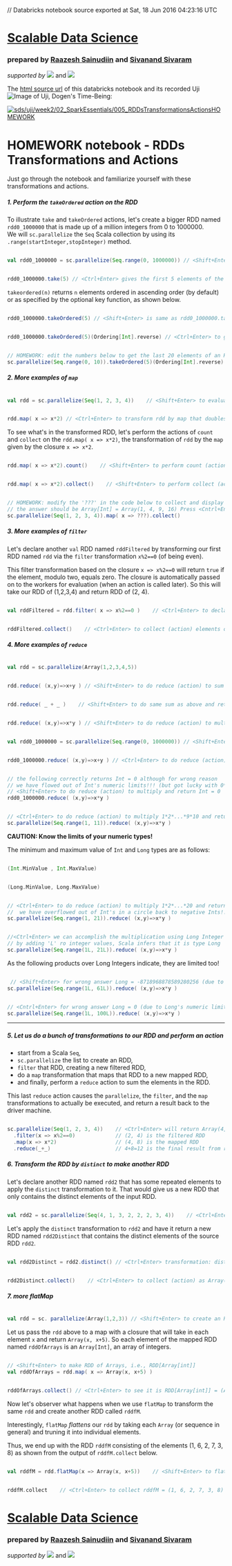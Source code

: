 // Databricks notebook source exported at Sat, 18 Jun 2016 04:23:16 UTC


# [Scalable Data Science](http://www.math.canterbury.ac.nz/~r.sainudiin/courses/ScalableDataScience/)


### prepared by [Raazesh Sainudiin](https://nz.linkedin.com/in/raazesh-sainudiin-45955845) and [Sivanand Sivaram](https://www.linkedin.com/in/sivanand)

*supported by* [![](https://raw.githubusercontent.com/raazesh-sainudiin/scalable-data-science/master/images/databricks_logoTM_200px.png)](https://databricks.com/)
and 
[![](https://raw.githubusercontent.com/raazesh-sainudiin/scalable-data-science/master/images/AWS_logoTM_200px.png)](https://www.awseducate.com/microsite/CommunitiesEngageHome)





The [html source url](https://raw.githubusercontent.com/raazesh-sainudiin/scalable-data-science/master/db/week2/02_SparkEssentials/005_RDDsTransformationsActionsHOMEWORK.html) of this databricks notebook and its recorded Uji ![Image of Uji, Dogen's Time-Being](https://raw.githubusercontent.com/raazesh-sainudiin/scalable-data-science/master/images/UjiTimeBeingDogen.png "uji"):

[![sds/uji/week2/02_SparkEssentials/005_RDDsTransformationsActionsHOMEWORK](http://img.youtube.com/vi/zgkvusQdNLY/0.jpg)](https://www.youtube.com/v/zgkvusQdNLY?rel=0&autoplay=1&modestbranding=1&start=4519&end=4612)





# HOMEWORK notebook - RDDs Transformations and Actions
Just go through the notebook and familiarize yourself with these transformations and actions.





##### 1. Perform the ``takeOrdered`` action on the RDD

To illustrate ``take`` and ``takeOrdered`` actions, let's create a bigger RDD named ``rdd0_1000000`` that is made up of a million integers from 0 to 1000000.  
We will ``sc.parallelize`` the ``Seq`` Scala collection by using its ``.range(startInteger,stopInteger)`` method.


```scala

val rdd0_1000000 = sc.parallelize(Seq.range(0, 1000000)) // <Shift+Enter> to create an RDD of million integers: 0,1,2,...,10^6

```
```scala

rdd0_1000000.take(5) // <Ctrl+Enter> gives the first 5 elements of the RDD, (0, 1, 2, 3, 4)

```



``takeordered(n)`` returns ``n`` elements ordered in ascending order (by default) or as specified by the optional key function, as shown below.


```scala

rdd0_1000000.takeOrdered(5) // <Shift+Enter> is same as rdd0_1000000.take(5) 

```
```scala

rdd0_1000000.takeOrdered(5)(Ordering[Int].reverse) // <Ctrl+Enter> to get the last 5 elements of the RDD 999999, 999998, ..., 999995

```
```scala

// HOMEWORK: edit the numbers below to get the last 20 elements of an RDD made of a sequence of integers from 669966 to 969696
sc.parallelize(Seq.range(0, 10)).takeOrdered(5)(Ordering[Int].reverse) // <Ctrl+Enter> evaluate this cell after editing it for the right answer

```



##### 2. More examples of `map`


```scala

val rdd = sc.parallelize(Seq(1, 2, 3, 4))    // <Shift+Enter> to evaluate this cell (using default number of partitions)

```
```scala

rdd.map( x => x*2) // <Ctrl+Enter> to transform rdd by map that doubles each element

```



To see what's in the transformed RDD, let's perform the actions of ``count`` and ``collect`` on the ``rdd.map( x => x*2)``, the transformation of ``rdd`` by the ``map`` given by the closure ``x => x*2``.


```scala

rdd.map( x => x*2).count()    // <Shift+Enter> to perform count (action) the element of the RDD = 4

```
```scala

rdd.map( x => x*2).collect()    // <Shift+Enter> to perform collect (action) to show 2, 4, 6, 8

```
```scala

// HOMEWORK: modify the '???' in the code below to collect and display the square (x*x) of each element of the RDD
// the answer should be Array[Int] = Array(1, 4, 9, 16) Press <Cntrl+Enter> to evaluate the cell after modifying '???'
sc.parallelize(Seq(1, 2, 3, 4)).map( x => ???).collect()

```




##### 3. More examples of `filter`
Let's declare another ``val`` RDD named ``rddFiltered`` by transforming our first RDD named ``rdd`` via the ``filter`` transformation ``x%2==0`` (of being even). 

This filter transformation based on the closure ``x => x%2==0`` will return ``true`` if the element, modulo two, equals zero. The closure is automatically passed on to the workers for evaluation (when an action is called later). 
So this will take our RDD of (1,2,3,4) and return RDD of (2, 4).


```scala

val rddFiltered = rdd.filter( x => x%2==0 )    // <Ctrl+Enter> to declare rddFiltered from transforming rdd

```
```scala

rddFiltered.collect()    // <Ctrl+Enter> to collect (action) elements of rddFiltered; should be (2, 4)

```



##### 4. More examples of `reduce`


```scala

val rdd = sc.parallelize(Array(1,2,3,4,5))

```
```scala

rdd.reduce( (x,y)=>x+y ) // <Shift+Enter> to do reduce (action) to sum and return Int = 15

```
```scala

rdd.reduce( _ + _ )    // <Shift+Enter> to do same sum as above and return Int = 15 (undescore syntax)

```
```scala

rdd.reduce( (x,y)=>x*y ) // <Shift+Enter> to do reduce (action) to multiply and return Int = 120

```
```scala

val rdd0_1000000 = sc.parallelize(Seq.range(0, 1000000)) // <Shift+Enter> to create an RDD of million integers: 0,1,2,...,10^6

```
```scala

rdd0_1000000.reduce( (x,y)=>x+y ) // <Ctrl+Enter> to do reduce (action) to sum and return Int 1783293664

```
```scala

// the following correctly returns Int = 0 although for wrong reason 
// we have flowed out of Int's numeric limits!!! (but got lucky with 0*x=0 for any Int x)
// <Shift+Enter> to do reduce (action) to multiply and return Int = 0
rdd0_1000000.reduce( (x,y)=>x*y ) 

```
```scala

// <Ctrl+Enter> to do reduce (action) to multiply 1*2*...*9*10 and return correct answer Int = 3628800
sc.parallelize(Seq.range(1, 11)).reduce( (x,y)=>x*y ) 

```



**CAUTION: Know the limits of your numeric types!**





The minimum and maximum value of `Int` and `Long` types are as follows:


```scala

(Int.MinValue , Int.MaxValue)

```
```scala

(Long.MinValue, Long.MaxValue)

```
```scala

// <Ctrl+Enter> to do reduce (action) to multiply 1*2*...*20 and return wrong answer as Int = -2102132736
//  we have overflowed out of Int's in a circle back to negative Ints!!! (rigorous distributed numerics, anyone?)
sc.parallelize(Seq.range(1, 21)).reduce( (x,y)=>x*y ) 

```
```scala

//<Ctrl+Enter> we can accomplish the multiplication using Long Integer types 
// by adding 'L' ro integer values, Scala infers that it is type Long
sc.parallelize(Seq.range(1L, 21L)).reduce( (x,y)=>x*y ) 

```



As the following products over Long Integers indicate, they are limited too!


```scala

 // <Shift+Enter> for wrong answer Long = -8718968878589280256 (due to Long's numeric limits)
sc.parallelize(Seq.range(1L, 61L)).reduce( (x,y)=>x*y )

```
```scala

// <Cntrl+Enter> for wrong answer Long = 0 (due to Long's numeric limits)
sc.parallelize(Seq.range(1L, 100L)).reduce( (x,y)=>x*y ) 

```



***

##### 5. Let us do a bunch of transformations to our RDD and perform an action

* start from a Scala ``Seq``,
* ``sc.parallelize`` the list to create an RDD,
* ``filter`` that RDD, creating a new filtered RDD,
* do a ``map`` transformation that maps that RDD to a new mapped RDD,
* and finally, perform a ``reduce`` action to sum the elements in the RDD.

This last ``reduce`` action causes the ``parallelize``, the ``filter``, and the ``map`` transformations to actually be executed, and return a result back to the driver machine.


```scala

sc.parallelize(Seq(1, 2, 3, 4))    // <Ctrl+Enter> will return Array(4, 8)
  .filter(x => x%2==0)             // (2, 4) is the filtered RDD
  .map(x => x*2)                   // (4, 8) is the mapped RDD
  .reduce(_+_)                     // 4+8=12 is the final result from reduce

```



##### 6. Transform the RDD by ``distinct`` to make another RDD

Let's declare another RDD named ``rdd2`` that has some repeated elements to apply the ``distinct`` transformation to it. 
That would give us a new RDD that only contains the distinct elements of the input RDD.


```scala

val rdd2 = sc.parallelize(Seq(4, 1, 3, 2, 2, 2, 3, 4))    // <Ctrl+Enter> to declare rdd2

```



Let's apply the ``distinct`` transformation to ``rdd2`` and have it return a new RDD named ``rdd2Distinct`` that contains the distinct elements of the source RDD ``rdd2``.


```scala

val rdd2Distinct = rdd2.distinct() // <Ctrl+Enter> transformation: distinct gives distinct elements of rdd2

```
```scala

rdd2Distinct.collect()    // <Ctrl+Enter> to collect (action) as Array(4, 2, 1, 3)

```



##### 7. more flatMap


```scala

val rdd = sc. parallelize(Array(1,2,3)) // <Shift+Enter> to create an RDD of three Int elements 1,2,3

```



Let us pass the ``rdd`` above to a map with a closure that will take in each element ``x`` and return ``Array(x, x+5)``.
So each element of the mapped RDD named ``rddOfArrays`` is an `Array[Int]`, an array of integers.


```scala

// <Shift+Enter> to make RDD of Arrays, i.e., RDD[Array[int]]
val rddOfArrays = rdd.map( x => Array(x, x+5) ) 

```
```scala

rddOfArrays.collect() // <Ctrl+Enter> to see it is RDD[Array[int]] = (Array(1, 6), Array(2, 7), Array(3, 8))

```



Now let's observer what happens when we use ``flatMap`` to transform the same ``rdd`` and create another RDD called ``rddfM``.

Interestingly, ``flatMap`` *flattens* our ``rdd`` by taking each ``Array`` (or sequence in general) and truning it into individual elements.

Thus, we end up with the RDD ``rddfM`` consisting of the elements (1, 6, 2, 7, 3, 8) as shown from the output of ``rddfM.collect`` below.


```scala

val rddfM = rdd.flatMap(x => Array(x, x+5))    // <Shift+Enter> to flatMap the rdd using closure (x => Array(x, x+5))

```
```scala

rddfM.collect    // <Ctrl+Enter> to collect rddfM = (1, 6, 2, 7, 3, 8)

```




# [Scalable Data Science](http://www.math.canterbury.ac.nz/~r.sainudiin/courses/ScalableDataScience/)


### prepared by [Raazesh Sainudiin](https://nz.linkedin.com/in/raazesh-sainudiin-45955845) and [Sivanand Sivaram](https://www.linkedin.com/in/sivanand)

*supported by* [![](https://raw.githubusercontent.com/raazesh-sainudiin/scalable-data-science/master/images/databricks_logoTM_200px.png)](https://databricks.com/)
and 
[![](https://raw.githubusercontent.com/raazesh-sainudiin/scalable-data-science/master/images/AWS_logoTM_200px.png)](https://www.awseducate.com/microsite/CommunitiesEngageHome)
